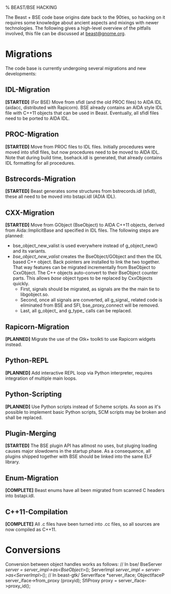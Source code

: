 % BEAST/BSE HACKING

The Beast + BSE code base origins date back to the 90ties, so hacking on it requires some knowledge about ancient aspects and mixings with newer technologies. The following gives a high-level overview of the pitfalls involved, this file can be discussed at beast@gnome.org.

Migrations
==========

The code base is currently undergoing several migrations and new developments:

IDL-Migration
-------------
**[STARTED]** (For BSE) Move from sfidl (and the old PROC files) to AIDA IDL (aidacc, distributed with Rapicorn). BSE already contains an AIDA style IDL file with C++11 objects that can be used in Beast. Eventually, all sfidl files need to be ported to AIDA IDL.

PROC-Migration
--------------
**[STARTED]** Move from PROC files to IDL files. Initially procedures were moved into sfidl files, but now procedures need to be moved to AIDA IDL. Note that during build time, bsehack.idl is generated, that already contains IDL formatting for all procedures.

Bstrecords-Migration
--------------------
**[STARTED]** Beast generates some structures from bstrecords.idl (sfidl), these all need to be moved into bstapi.idl (ADIA IDL).

CXX-Migration
-------------
**[STARTED]** Move from GObject (BseObject) to AIDA C++11 objects, derived from Aida::ImplicitBase and specified in IDL files. The following steps are planned:
* bse_object_new_valist is used everywhere instead of g_object_new() and its variants.
* *bse_object_new_valist* creates the BseObject/GObject and then the IDL based C++ object. Back pointers are installed to link the two together. That way features can be migrated incrementally from BseObject to CxxObject. The C++ objects auto-convert to their BseObject counter parts. This allows *base* object types to be replaced by CxxObjects quickly.
    * First, signals should be migrated, as signals are the the main tie to libgobject.so.
    * Second, once all signals are converted, all g_signal_ related code is eliminated from BSE and SFI, bse_proxy_connect will be removed.
    * Last, all g_object_ and g_type_ calls can be replaced.

Rapicorn-Migration
------------------
**[PLANNED]** Migrate the use of the Gtk+ toolkti to use Rapicorn widgets instead.

Python-REPL
-----------
**[PLANNED]** Add interactive REPL loop via Python interpreter, requires
integration of multiple main loops.

Python-Scripting
----------------
**[PLANNED]** Use Python scripts instead of Scheme scripts. As soon as it's
possible to implement basic Python scripts, SCM scripts may be broken and
shall be replaced.

Plugin-Merging
--------------
**[STARTED]** The BSE plugin API has allmost no uses, but pluging loading
causes major slowdowns in the startup phase. As a consequence, all plugins
shipped together with BSE should be linked into the same ELF library.

Enum-Migration
--------------
**[COMPLETE]** Beast enums have all been migrated from scanned C headers into bstapi.idl.

C++11-Compilation
-----------------
**[COMPLETE]** All .c files have been turned into .cc files, so all sources are now compiled as C++11.


Conversions
===========

Conversion between object handles works as follows:
  // In bse/
  BseServer *server = server_impl->as<BseObject*>();
  ServerImpl *server_impl = server->as<ServerImpl*>();
  // In beast-gtk/
  ServerIface *server_iface;
  ObjectIfaceP server_iface->from_proxy (proxyid);
  SfiProxy proxy = server_iface->proxy_id();
